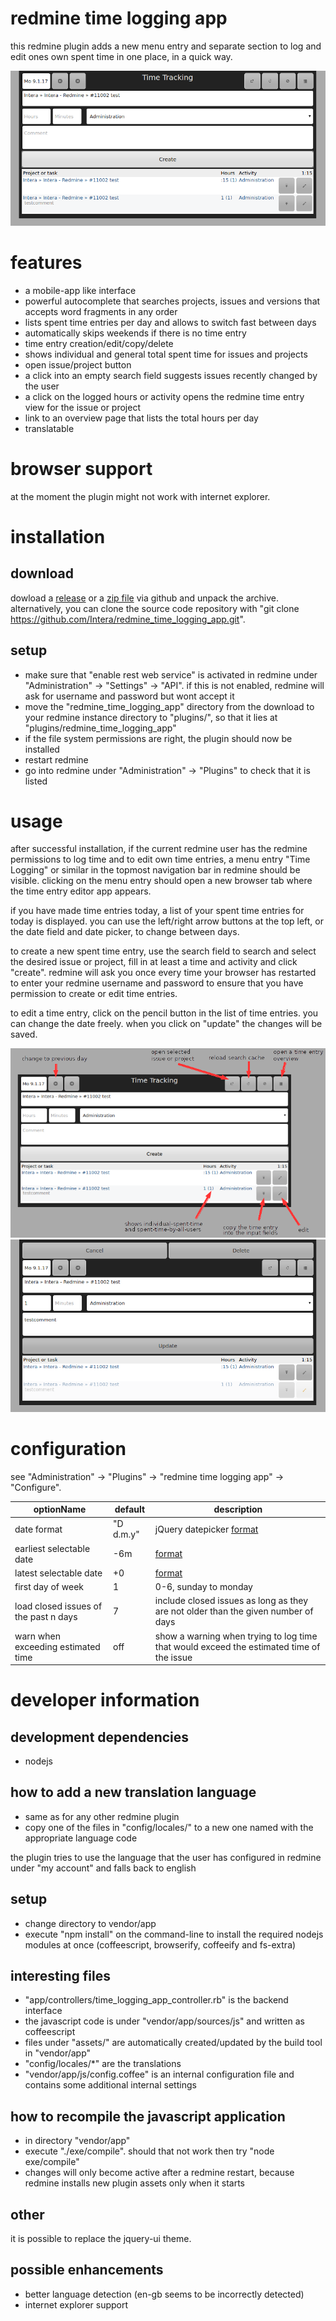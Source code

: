 # redmine time logging app
this redmine plugin adds a new menu entry and separate section to log and edit ones own spent time in one place, in a quick way.

![screenshot-1](other/screenshots/1484135564.png?raw=true)

# features
* a mobile-app like interface
* powerful autocomplete that searches projects, issues and versions that accepts word fragments in any order
* lists spent time entries per day and allows to switch fast between days
* automatically skips weekends if there is no time entry
* time entry creation/edit/copy/delete
* shows individual and general total spent time for issues and projects
* open issue/project button
* a click into an empty search field suggests issues recently changed by the user
* a click on the logged hours or activity opens the redmine time entry view for the issue or project
* link to an overview page that lists the total hours per day
* translatable

# browser support
at the moment the plugin might not work with internet explorer.

# installation
## download
dowload a [release](https://github.com/Intera/redmine_time_logging_app/releases) or a [zip file](https://github.com/Intera/redmine_time_logging_app/archive/master.zip) via github and unpack the archive.
alternatively, you can clone the source code repository with "git clone https://github.com/Intera/redmine_time_logging_app.git".

## setup
* make sure that "enable rest web service" is activated in redmine under "Administration" -> "Settings" -> "API". if this is not enabled, redmine will ask for username and password but wont accept it
* move the "redmine_time_logging_app" directory from the download to your redmine instance directory to "plugins/", so that it lies at "plugins/redmine_time_logging_app"
* if the file system permissions are right, the plugin should now be installed
* restart redmine
* go into redmine under "Administration" -> "Plugins" to check that it is listed

# usage
after successful installation, if the current redmine user has the redmine permissions to log time and to edit own time entries, a menu entry "Time Logging" or similar in the topmost navigation bar in redmine should be visible.
clicking on the menu entry should open a new browser tab where the time entry editor app appears.

if you have made time entries today, a list of your spent time entries for today is displayed.
you can use the left/right arrow buttons at the top left, or the date field and date picker, to change between days.

to create a new spent time entry, use the search field to search and select the desired issue or project, fill in at least a time and activity and click "create". redmine will ask you once every time your browser has restarted to enter your redmine username and password to ensure that you have permission to create or edit time entries.

to edit a time entry, click on the pencil button in the list of time entries. you can change the date freely. when you click on "update" the changes will be saved.

![screenshot-2](other/screenshots/arrows.png?raw=true)
![screenshot-3](other/screenshots/1484135578.png?raw=true)

# configuration
see "Administration" -> "Plugins" -> "redmine time logging app" -> "Configure".

|optionName|default|description|
----|----|----
|date format|"D d.m.y"|jQuery datepicker [format](https://api.jqueryui.com/datepicker/#utility-formatDate)|
|earliest selectable date|-6m|[format](https://api.jqueryui.com/datepicker/#option-minDate)|
|latest selectable date|+0|[format](https://api.jqueryui.com/datepicker/#option-minDate)|
|first day of week|1|0-6, sunday to monday|
|load closed issues of the past n days|7|include closed issues as long as they are not older than the given number of days|
|warn when exceeding estimated time|off|show a warning when trying to log time that would exceed the estimated time of the issue|

# developer information
## development dependencies
* nodejs

## how to add a new translation language
* same as for any other redmine plugin
* copy one of the files in "config/locales/" to a new one named with the appropriate language code

the plugin tries to use the language that the user has configured in redmine under "my account" and falls back to english
## setup
* change directory to vendor/app
* execute "npm install" on the command-line to install the required nodejs modules at once (coffeescript, browserify, coffeeify and fs-extra)

## interesting files
* "app/controllers/time_logging_app_controller.rb" is the backend interface
* the javascript code is under "vendor/app/sources/js" and written as coffeescript
* files under "assets/" are automatically created/updated by the build tool in "vendor/app"
* "config/locales/*" are the translations
* "vendor/app/js/config.coffee" is an internal configuration file and contains some additional internal settings

## how to recompile the javascript application
* in directory "vendor/app"
* execute "./exe/compile". should that not work then try "node exe/compile"
* changes will only become active after a redmine restart, because redmine installs new plugin assets only when it starts

## other
it is possible to replace the jquery-ui theme.

## possible enhancements
* better language detection (en-gb seems to be incorrectly detected)
* internet explorer support
